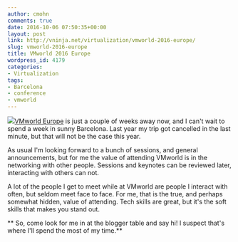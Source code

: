 ```yaml
---
author: cmohn
comments: true
date: 2016-10-06 07:50:35+00:00
layout: post
link: http://vninja.net/virtualization/vmworld-2016-europe/
slug: vmworld-2016-europe
title: VMworld 2016 Europe
wordpress_id: 4179
categories:
- Virtualization
tags:
- Barcelona
- conference
- vmworld
---
```


![](http://vninja.net/wordpress/wp-content/uploads/2016/10/61-GpznI.jpg)[VMworld Europe](http://vmworld.com) is just a couple of weeks away now, and I can't wait to spend a week in sunny Barcelona. Last year my trip got cancelled in the last minute, but that will not be the case this year.

As usual I'm looking forward to a bunch of sessions, and general announcements, but for me the value of attending VMworld is in the networking with other people. Sessions and keynotes can be reviewed later, interacting with others can not.

A lot of the people I get to meet while at VMworld are people I interact with often, but seldom meet face to face. For me, that is the true, and perhaps somewhat hidden, value of attending. Tech skills are great, but it's the soft skills that makes you stand out.

** So, come look for me in at the blogger table and say hi! I suspect that's where I'll spend the most of my time.**

